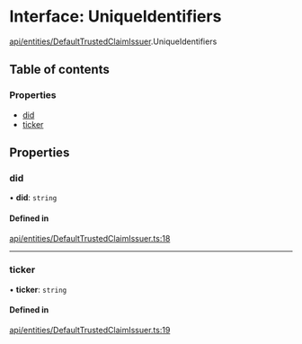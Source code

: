 # Interface: UniqueIdentifiers

[api/entities/DefaultTrustedClaimIssuer](../wiki/api.entities.DefaultTrustedClaimIssuer).UniqueIdentifiers

## Table of contents

### Properties

- [did](../wiki/api.entities.DefaultTrustedClaimIssuer.UniqueIdentifiers#did)
- [ticker](../wiki/api.entities.DefaultTrustedClaimIssuer.UniqueIdentifiers#ticker)

## Properties

### did

• **did**: `string`

#### Defined in

[api/entities/DefaultTrustedClaimIssuer.ts:18](https://github.com/PolymeshAssociation/polymesh-sdk/blob/46129005/src/api/entities/DefaultTrustedClaimIssuer.ts#L18)

___

### ticker

• **ticker**: `string`

#### Defined in

[api/entities/DefaultTrustedClaimIssuer.ts:19](https://github.com/PolymeshAssociation/polymesh-sdk/blob/46129005/src/api/entities/DefaultTrustedClaimIssuer.ts#L19)
